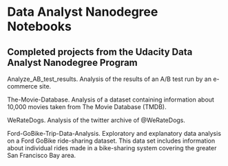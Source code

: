 # Data Analyst Nanodegree Notebooks
## Completed projects from the Udacity Data Analyst Nanodegree Program

Analyze_AB_test_results. Analysis of the results of an A/B test run by an e-commerce site.

The-Movie-Database. Analysis of a dataset containing information about 10,000 movies taken from The Movie Database (TMDB).

WeRateDogs. Analysis of the twitter archive of @WeRateDogs.

Ford-GoBike-Trip-Data-Analysis. Exploratory and explanatory data analysis on a Ford GoBike ride-sharing dataset. This data set includes information about individual rides made in a bike-sharing system covering the greater San Francisco Bay area.
